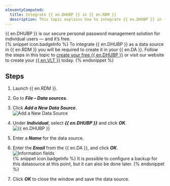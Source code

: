 ```yaml
---
eleventyComputed:
  title: Integrate {{ en.DHUBP }} in {{ en.RDM }}
  description: This topic explains how to integrate {{ en.DHUBP }} in {{ en.RDM }}
---
```

{{ en.DHUBP }} is our secure personal password management solution for individual users — and it’s free.  
{% snippet icon.badgeInfo %}
To integrate {{ en.DHUBP }} as a data source in {{ en.RDM }} you will be required to create it in your {{ en.DA }}. Follow the steps in this topic to [create your free {{ en.DHUBP }}](/hub/getting-started/create-hub/hub-personal/) or visit our website to create your [{{ en.VLT }}](https://password.devolutions.net/personal) today.
{% endsnippet %}

## Steps
1. Launch {{ en.RDM }}.
1. Go to ***File – Data sources***.
1. Click ***Add a New Data Source***.  
![Add a New Data Source](https://webdevolutions.azureedge.net/docs/en/kb/KB4909.png)
1. Under ***Individual***, select ***{{ en.DHUBP }}*** and click ***OK***.  
![{{ en.DHUBP }}](https://webdevolutions.azureedge.net/docs/en/kb/KB0064.png)
1. Enter a ***Name*** for the data source.
1. Enter the ***Email*** from the {{ en.DA }}, and click ***OK***.  
![Information fields](https://webdevolutions.azureedge.net/docs/en/kb/KB0065.png)  
{% snippet icon.badgeInfo %}
It is possible to configure a backup for this datasource at this point, but it can also be done later.
{% endsnippet %}

7. Click ***OK*** to close the window and save the data source.
